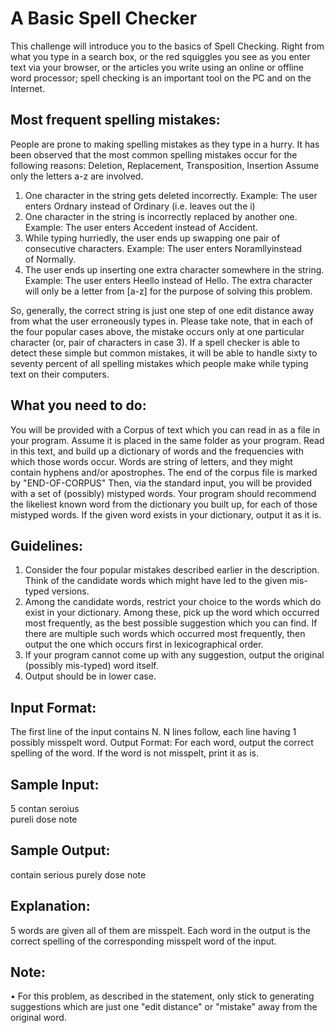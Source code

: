# A Basic Spell Checker

This challenge will introduce you to the basics of Spell Checking. Right from what you type in a search box, or the red squiggles you see as you enter text via your browser, or the articles you write using an online or offline word processor; spell checking is an important tool on the PC and on the Internet.

## Most frequent spelling mistakes:
People are prone to making spelling mistakes as they type in a hurry. It has been observed that the most common spelling mistakes occur for the following reasons: Deletion, Replacement, Transposition, Insertion Assume only the letters a-z are involved.

1.	One character in the string gets deleted incorrectly. Example: The user enters Ordnary instead of Ordinary (i.e. leaves out the i)
2.	One character in the string is incorrectly replaced by another one. Example: The user enters Accedent instead of Accident.
3.	While typing hurriedly, the user ends up swapping one pair of consecutive characters. Example: The user enters Noramllyinstead of Normally.
4.	The user ends up inserting one extra character somewhere in the string. Example: The user enters Heello instead of Hello. The extra character will only be a letter from [a-z] for the purpose of solving this problem.

So, generally, the correct string is just one step of one edit distance away from what the user erroneously types in.
Please take note, that in each of the four popular cases above, the mistake occurs only at one particular character (or, pair of characters in case 3).
If a spell checker is able to detect these simple but common mistakes, it will be able to handle sixty to seventy percent of all spelling mistakes which people make while typing text on their computers.

## What you need to do:
You will be provided with a Corpus of text which you can read in as a file in your program. Assume it is placed in the same folder as your program. Read in this text, and build up a dictionary of words and the frequencies with which those words occur. Words are string of letters, and they might contain hyphens and/or apostrophes. The end of the corpus file is marked by "END-OF-CORPUS"
Then, via the standard input, you will be provided with a set of (possibly) mistyped words.
Your program should recommend the likeliest known word from the dictionary you built up, for each of those mistyped words. If the given word exists in your dictionary, output it as it is.

## Guidelines:
1.	Consider the four popular mistakes described earlier in the description. Think of the candidate words which might have led to the given mis-typed versions.
2.	Among the candidate words, restrict your choice to the words which do exist in your dictionary. Among these, pick up the word which occurred most frequently, as the best possible suggestion which you can find. If there are multiple such words which occurred most frequently, then output the one which occurs first in lexicographical order.
3.	If your program cannot come up with any suggestion, output the original (possibly mis-typed) word itself.
4.	Output should be in lower case.


## Input Format:
The first line of the input contains N. N lines follow, each line having 1 possibly misspelt word.
Output Format:
For each word, output the correct spelling of the word. If the word is not misspelt, print it as is.
## Sample Input:
5
contan
seroius  
pureli
dose
note

## Sample Output:
contain
serious
purely
dose
note

## Explanation:
5 words are given all of them are misspelt. Each word in the output is the correct spelling of the corresponding misspelt word of the input.
## Note:
•	For this problem, as described in the statement, only stick to generating suggestions which are just one "edit distance" or "mistake" away from the original word.
